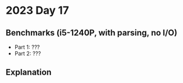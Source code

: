 # 2023 Day 17

## Benchmarks (i5-1240P, with parsing, no I/O)

- Part 1: ???
- Part 2: ???

## Explanation
